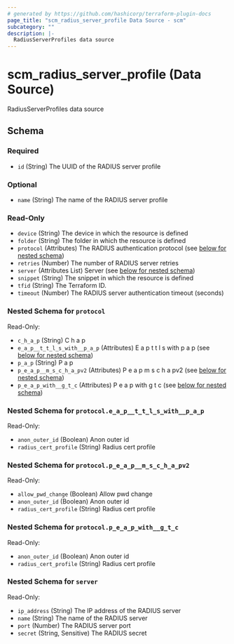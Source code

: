 ```yaml
---
# generated by https://github.com/hashicorp/terraform-plugin-docs
page_title: "scm_radius_server_profile Data Source - scm"
subcategory: ""
description: |-
  RadiusServerProfiles data source
---
```


# scm_radius_server_profile (Data Source)

RadiusServerProfiles data source



<!-- schema generated by tfplugindocs -->
## Schema

### Required

- `id` (String) The UUID of the RADIUS server profile

### Optional

- `name` (String) The name of the RADIUS server profile

### Read-Only

- `device` (String) The device in which the resource is defined
- `folder` (String) The folder in which the resource is defined
- `protocol` (Attributes) The RADIUS authentication protocol (see [below for nested schema](#nestedatt--protocol))
- `retries` (Number) The number of RADIUS server retries
- `server` (Attributes List) Server (see [below for nested schema](#nestedatt--server))
- `snippet` (String) The snippet in which the resource is defined
- `tfid` (String) The Terraform ID.
- `timeout` (Number) The RADIUS server authentication timeout (seconds)

<a id="nestedatt--protocol"></a>
### Nested Schema for `protocol`

Read-Only:

- `c_h_a_p` (String) C h a p
- `e_a_p__t_t_l_s_with__p_a_p` (Attributes) E a p t t l s with p a p (see [below for nested schema](#nestedatt--protocol--e_a_p__t_t_l_s_with__p_a_p))
- `p_a_p` (String) P a p
- `p_e_a_p__m_s_c_h_a_pv2` (Attributes) P e a p m s c h a pv2 (see [below for nested schema](#nestedatt--protocol--p_e_a_p__m_s_c_h_a_pv2))
- `p_e_a_p_with__g_t_c` (Attributes) P e a p with g t c (see [below for nested schema](#nestedatt--protocol--p_e_a_p_with__g_t_c))

<a id="nestedatt--protocol--e_a_p__t_t_l_s_with__p_a_p"></a>
### Nested Schema for `protocol.e_a_p__t_t_l_s_with__p_a_p`

Read-Only:

- `anon_outer_id` (Boolean) Anon outer id
- `radius_cert_profile` (String) Radius cert profile


<a id="nestedatt--protocol--p_e_a_p__m_s_c_h_a_pv2"></a>
### Nested Schema for `protocol.p_e_a_p__m_s_c_h_a_pv2`

Read-Only:

- `allow_pwd_change` (Boolean) Allow pwd change
- `anon_outer_id` (Boolean) Anon outer id
- `radius_cert_profile` (String) Radius cert profile


<a id="nestedatt--protocol--p_e_a_p_with__g_t_c"></a>
### Nested Schema for `protocol.p_e_a_p_with__g_t_c`

Read-Only:

- `anon_outer_id` (Boolean) Anon outer id
- `radius_cert_profile` (String) Radius cert profile



<a id="nestedatt--server"></a>
### Nested Schema for `server`

Read-Only:

- `ip_address` (String) The IP address of the RADIUS server
- `name` (String) The name of the RADIUS server
- `port` (Number) The RADIUS server port
- `secret` (String, Sensitive) The RADIUS secret
